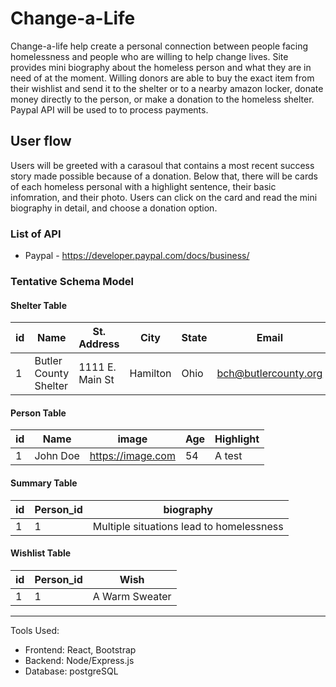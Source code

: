 # Change-a-Life

Change-a-life help create a personal connection between people facing homelessness and people who are willing to help change lives. Site provides mini biography about the homeless person and what they are in need of at the moment. Willing donors are able to buy the exact item from their wishlist and send it to the shelter or to a nearby amazon locker, donate money directly to the person, or make a donation to the homeless shelter. Paypal API will be used to to process payments. 

## User flow
Users will be greeted with a carasoul that contains a most recent success story made possible because of a donation. Below that, there will be cards of each homeless personal with a highlight sentence, their basic infomration, and their photo. Users can click on the card and read the mini biography in detail, and choose a donation option.

### List of API
* Paypal - https://developer.paypal.com/docs/business/ 

### Tentative Schema Model

#### Shelter Table

|id|Name|St. Address|City|State|Email|Phone Number
|--|------|-----|-----------|----------|----------|----
|1|Butler County Shelter|1111 E. Main St|Hamilton|Ohio|bch@butlercounty.org|513-111-1212

#### Person Table

|id|Name|image|Age|Highlight
|--|------|-----|-----------|----------
|1|John Doe| https://image.com|54|A test

#### Summary Table

|id|Person_id|biography
|--|------|-----
|1|1|Multiple situations lead to homelessness

#### Wishlist Table

|id|Person_id|Wish
|--|------|-----
|1|1|A Warm Sweater
___

Tools Used:
* Frontend: React, Bootstrap
* Backend: Node/Express.js
* Database: postgreSQL
